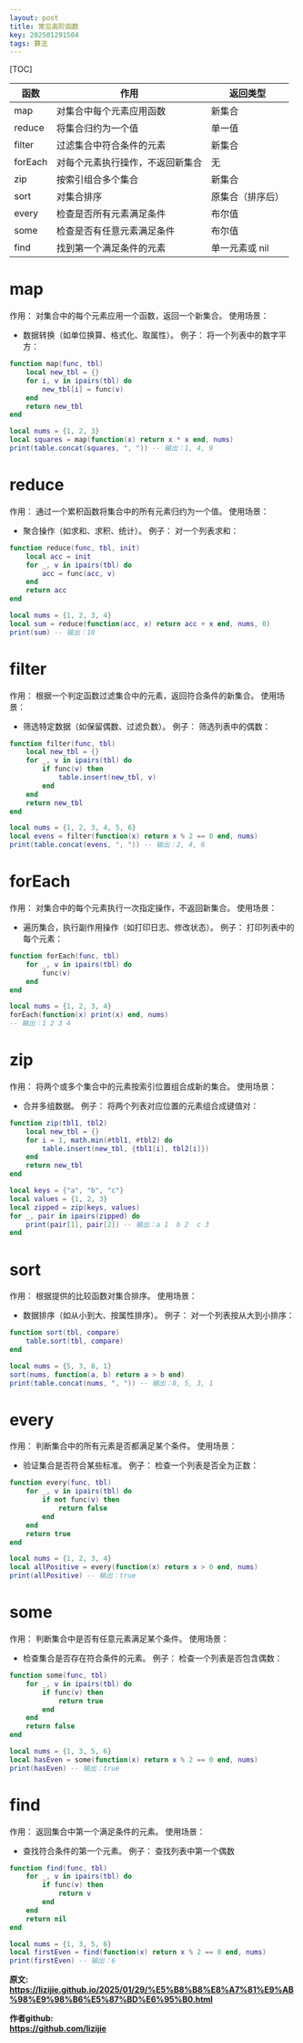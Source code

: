```yaml
---
layout: post
title: 常见高阶函数
key: 202501291504
tags: 算法
---
```


[TOC]

| 函数    | 作用                             | 返回类型           |
|---------|----------------------------------|--------------------|
| map     | 对集合中每个元素应用函数           | 新集合             |
| reduce  | 将集合归约为一个值                 | 单一值             |
| filter  | 过滤集合中符合条件的元素           | 新集合             |
| forEach | 对每个元素执行操作，不返回新集合     | 无                 |
| zip     | 按索引组合多个集合                 | 新集合             |
| sort    | 对集合排序                         | 原集合（排序后）   |
| every   | 检查是否所有元素满足条件           | 布尔值             |
| some    | 检查是否有任意元素满足条件           | 布尔值             |
| find    | 找到第一个满足条件的元素             | 单一元素或 nil     |

# map

作用： 对集合中的每个元素应用一个函数，返回一个新集合。
使用场景：
* 数据转换（如单位换算、格式化、取属性）。
例子： 将一个列表中的数字平方：

```lua
function map(func, tbl)
    local new_tbl = {}
    for i, v in ipairs(tbl) do
        new_tbl[i] = func(v)
    end
    return new_tbl
end

local nums = {1, 2, 3}
local squares = map(function(x) return x * x end, nums)
print(table.concat(squares, ", ")) -- 输出：1, 4, 9
```

# reduce

作用： 通过一个累积函数将集合中的所有元素归约为一个值。
使用场景：
* 聚合操作（如求和、求积、统计）。
例子： 对一个列表求和：

```lua
function reduce(func, tbl, init)
    local acc = init
    for _, v in ipairs(tbl) do
        acc = func(acc, v)
    end
    return acc
end

local nums = {1, 2, 3, 4}
local sum = reduce(function(acc, x) return acc + x end, nums, 0)
print(sum) -- 输出：10
```

# filter

作用： 根据一个判定函数过滤集合中的元素，返回符合条件的新集合。
使用场景：
* 筛选特定数据（如保留偶数、过滤负数）。
例子： 筛选列表中的偶数：

```lua
function filter(func, tbl)
    local new_tbl = {}
    for _, v in ipairs(tbl) do
        if func(v) then
            table.insert(new_tbl, v)
        end
    end
    return new_tbl
end

local nums = {1, 2, 3, 4, 5, 6}
local evens = filter(function(x) return x % 2 == 0 end, nums)
print(table.concat(evens, ", ")) -- 输出：2, 4, 6
```

# forEach

作用： 对集合中的每个元素执行一次指定操作，不返回新集合。
使用场景：
* 遍历集合，执行副作用操作（如打印日志、修改状态）。
例子： 打印列表中的每个元素：

```lua
function forEach(func, tbl)
    for _, v in ipairs(tbl) do
        func(v)
    end
end

local nums = {1, 2, 3, 4}
forEach(function(x) print(x) end, nums)
-- 输出：1 2 3 4
```

# zip

作用： 将两个或多个集合中的元素按索引位置组合成新的集合。
使用场景：
* 合并多组数据。
例子： 将两个列表对应位置的元素组合成键值对：

```lua
function zip(tbl1, tbl2)
    local new_tbl = {}
    for i = 1, math.min(#tbl1, #tbl2) do
        table.insert(new_tbl, {tbl1[i], tbl2[i]})
    end
    return new_tbl
end

local keys = {"a", "b", "c"}
local values = {1, 2, 3}
local zipped = zip(keys, values)
for _, pair in ipairs(zipped) do
    print(pair[1], pair[2]) -- 输出：a 1  b 2  c 3
end
```

# sort

作用： 根据提供的比较函数对集合排序。
使用场景：
* 数据排序（如从小到大、按属性排序）。
例子： 对一个列表按从大到小排序：

```lua
function sort(tbl, compare)
    table.sort(tbl, compare)
end

local nums = {5, 3, 8, 1}
sort(nums, function(a, b) return a > b end)
print(table.concat(nums, ", ")) -- 输出：8, 5, 3, 1
```

# every

作用： 判断集合中的所有元素是否都满足某个条件。
使用场景：
* 验证集合是否符合某些标准。
例子： 检查一个列表是否全为正数：

```lua
function every(func, tbl)
    for _, v in ipairs(tbl) do
        if not func(v) then
            return false
        end
    end
    return true
end

local nums = {1, 2, 3, 4}
local allPositive = every(function(x) return x > 0 end, nums)
print(allPositive) -- 输出：true
```

# some

作用： 判断集合中是否有任意元素满足某个条件。
使用场景：
* 检查集合是否存在符合条件的元素。
例子： 检查一个列表是否包含偶数：

```lua
function some(func, tbl)
    for _, v in ipairs(tbl) do
        if func(v) then
            return true
        end
    end
    return false
end

local nums = {1, 3, 5, 6}
local hasEven = some(function(x) return x % 2 == 0 end, nums)
print(hasEven) -- 输出：true
```

# find

作用： 返回集合中第一个满足条件的元素。
使用场景：
* 查找符合条件的第一个元素。
例子： 查找列表中第一个偶数

```lua
function find(func, tbl)
    for _, v in ipairs(tbl) do
        if func(v) then
            return v
        end
    end
    return nil
end

local nums = {1, 3, 5, 6}
local firstEven = find(function(x) return x % 2 == 0 end, nums)
print(firstEven) -- 输出：6
```

<b>原文:<br>
<https://lizijie.github.io/2025/01/29/%E5%B8%B8%E8%A7%81%E9%AB%98%E9%98%B6%E5%87%BD%E6%95%B0.html>
<br>

作者github:<br>
<https://github.com/lizijie>
</b>
